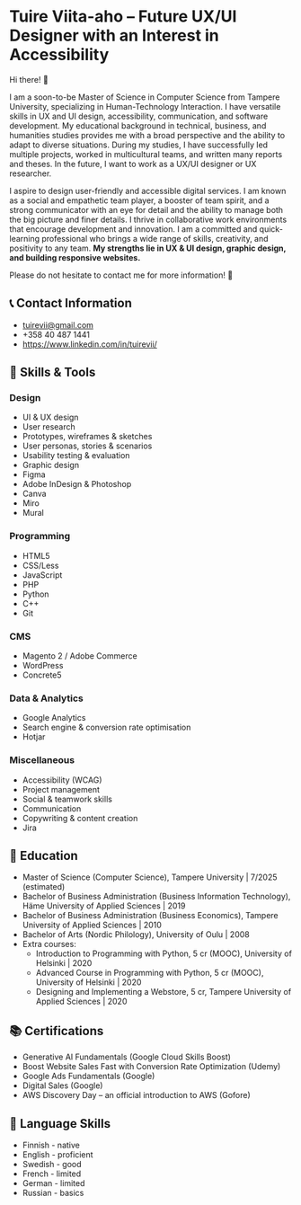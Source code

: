 # Tuire Viita-aho – Future UX/UI Designer with an Interest in Accessibility 
 
Hi there! 👋

I am a soon-to-be Master of Science in Computer Science from Tampere University, specializing in Human-Technology Interaction. I have versatile skills in UX and UI design, accessibility, communication, and software development. My educational background in technical, business, and humanities studies provides me with a broad perspective and the ability to adapt to diverse situations. During my studies, I have successfully led multiple projects, worked in multicultural teams, and written many reports and theses. In the future, I want to work as a UX/UI designer or UX researcher.

I aspire to design user-friendly and accessible digital services. I am known as a social and empathetic team player, a booster of team spirit, and a strong communicator with an eye for detail and the ability to manage both the big picture and finer details. I thrive in collaborative work environments that encourage development and innovation. I am a committed and quick-learning professional who brings a wide range of skills, creativity, and positivity to any team. **My strengths lie in UX & UI design, graphic design, and building responsive websites.**

Please do not hesitate to contact me for more information! 🙂

## 📞 Contact Information
* tuirevii@gmail.com
* +358 40 487 1441
* https://www.linkedin.com/in/tuirevii/

## 🧰 Skills & Tools

### Design
- UI & UX design
- User research
- Prototypes, wireframes & sketches
- User personas, stories & scenarios
- Usability testing & evaluation
- Graphic design
- Figma
- Adobe InDesign & Photoshop
- Canva
- Miro
- Mural

### Programming
- HTML5
- CSS/Less
- JavaScript
- PHP
- Python
- C++
- Git
  
### CMS
- Magento 2 / Adobe Commerce
- WordPress
- Concrete5

### Data & Analytics
- Google Analytics
- Search engine & conversion rate optimisation
- Hotjar

### Miscellaneous 
- Accessibility (WCAG)
- Project management
- Social & teamwork skills
- Communication
- Copywriting & content creation
- Jira

## 🏫 Education
* Master of Science (Computer Science), Tampere University | 7/2025 (estimated)
* Bachelor of Business Administration (Business Information Technology), Häme University of Applied Sciences | 2019
* Bachelor of Business Administration (Business Economics), Tampere University of Applied Sciences | 2010
* Bachelor of Arts (Nordic Philology), University of Oulu | 2008
* Extra courses:
  * Introduction to Programming with Python, 5 cr (MOOC), University of Helsinki | 2020
  * Advanced Course in Programming with Python, 5 cr (MOOC), University of Helsinki | 2020
  * Designing and Implementing a Webstore, 5 cr, Tampere University of Applied Sciences | 2020

## 📚 Certifications 
- Generative AI Fundamentals (Google Cloud Skills Boost)
- Boost Website Sales Fast with Conversion Rate Optimization (Udemy)
- Google Ads Fundamentals (Google)
- Digital Sales (Google)
- AWS Discovery Day – an official introduction to AWS (Gofore)

## 💬 Language Skills
* Finnish - native
* English - proficient
* Swedish - good
* French  - limited
* German  - limited
* Russian - basics

